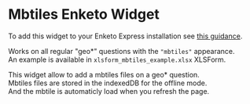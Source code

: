 Mbtiles Enketo Widget
==========

To add this widget to your Enketo Express installation see [this guidance](https://github.com/kobotoolbox/enketo-express/blob/master/tutorials/34-custom-widgets.md).

Works on all regular "geo*" questions with the `"mbtiles"` appearance.  
An example is available in `xlsform_mbtiles_example.xlsx` XLSForm.

This widget allow to add a mbtiles files on a geo* question.  
Mbtiles files are stored in the indexedDB for the offline mode.  
And the mbtile is automaticly load when you refresh the page.